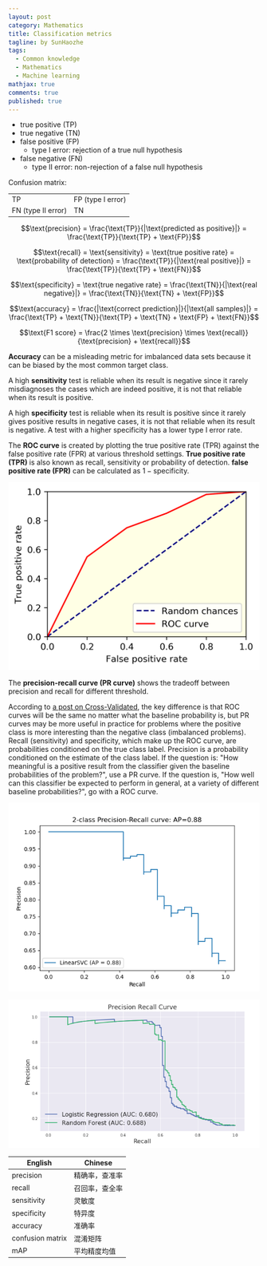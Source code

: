 ```yaml
---
layout: post
category: Mathematics
title: Classification metrics
tagline: by SunHaozhe
tags: 
  - Common knowledge
  - Mathematics
  - Machine learning
mathjax: true
comments: true
published: true
---
```



* true positive (TP) 
* true negative (TN)
* false positive (FP)
    * type I error: rejection of a true null hypothesis
* false negative (FN) 
    * type II error: non-rejection of a false null hypothesis 


Confusion matrix:

| | |
|-|-|
| TP                 | FP (type I error) |
| FN (type II error) | TN                |





$$\text{precision} = \frac{\text{TP}}{|\text{predicted as positive}|} = \frac{\text{TP}}{\text{TP} + \text{FP}}$$

$$\text{recall} = \text{sensitivity} = \text{true positive rate} = \text{probability of detection} = \frac{\text{TP}}{|\text{real positive}|} = \frac{\text{TP}}{\text{TP} + \text{FN}}$$

$$\text{specificity} = \text{true negative rate} = \frac{\text{TN}}{|\text{real negative}|} = \frac{\text{TN}}{\text{TN} + \text{FP}}$$

$$\text{accuracy} = \frac{|\text{correct prediction}|}{|\text{all samples}|} = \frac{\text{TP} + \text{TN}}{\text{TP} + \text{TN} + \text{FP} + \text{FN}}$$

$$\text{F1 score} = \frac{2 \times \text{precision} \times \text{recall}}{\text{precision} + \text{recall}}$$



**Accuracy** can be a misleading metric for imbalanced data sets because it can be biased by the most common target class. 

A high **sensitivity** test is reliable when its result is negative since it rarely misdiagnoses the cases which are indeed positive, it is not that reliable when its result is positive. 

A high **specificity** test is reliable when its result is positive since it rarely gives positive results in negative cases, it is not that reliable when its result is negative. A test with a higher specificity has a lower type I error rate.

The **ROC curve** is created by plotting the true positive rate (TPR) against the false positive rate (FPR) at various threshold settings. **True positive rate (TPR)** is also known as recall, sensitivity or probability of detection. **false positive rate (FPR)** can be calculated as $1 - \text{specificity}$. 

![roc_curve](/assets/images/blog/roc_curve.png)


The **precision-recall curve (PR curve)** shows the tradeoff between precision and recall for different threshold. 

According to [a post on Cross-Validated](https://stats.stackexchange.com/questions/7207/roc-vs-precision-and-recall-curves), the key difference is that ROC curves will be the same no matter what the baseline probability is, but PR curves may be more useful in practice for problems where the positive class is more interesting than the negative class (imbalanced problems). Recall (sensitivity) and specificity, which make up the ROC curve, are probabilities conditioned on the true class label. Precision is a probability conditioned on the estimate of the class label. If the question is: "How meaningful is a positive result from the classifier given the baseline probabilities of the problem?", use a PR curve. If the question is, "How well can this classifier be expected to perform in general, at a variety of different baseline probabilities?", go with a ROC curve.



![pr_curve_example](/assets/images/blog/pr_curve_example.png)

![pr_curve_example_2](/assets/images/blog/pr_curve_example_2.png)


| English   | Chinese        |
|-----------|----------------|
| precision | 精确率，查准率 |
| recall    | 召回率，查全率 |
| sensitivity    | 灵敏度 |
| specificity    | 特异度 |
| accuracy    | 准确率 |
| confusion matrix    | 混淆矩阵 |
| mAP    | 平均精度均值 |















